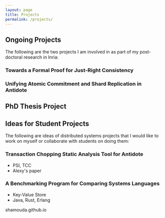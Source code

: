 ```yaml
---
layout: page
title: Projects
permalink: /projects/
---
```

## Ongoing Projects
The following are the two projects I am involved in as part of my post-doctoral research in Inria:

### Towards a Formal Proof for Just-Right Consistency

### Unifying Atomic Commitment and Shard Replication in Antidote 

## PhD Thesis Project

## Ideas for Student Projects
The following are ideas of distributed systems projects that I would like to work on myself or collaborate with students on doing them:

### Transaction Chopping Static Analysis Tool for Antidote
- PSI, TCC
- Alexy's paper

### A Benchmarking Program for Comparing Systems Languages
- Key-Value Store
- Java, Rust, Erlang



shamouda.github.io
